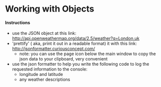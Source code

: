 # Working with Objects

#### Instructions
+ use the JSON object at this link: http://api.openweathermap.org/data/2.5/weather?q=London,uk
+ 'prettify' ( aka, print it out in a readable format) it with this link: http://jsonformatter.curiousconcept.com/
    - note: you can use the page icon below the main window to copy the json data to your clipboard, very convenient
+ use the json formatter to help you write the following code to log the requested information to the console:
    - longitude and latitude
    - any weather descriptions
